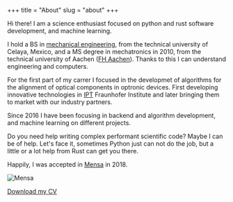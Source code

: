 
+++
title = "About"
slug = "about"
+++


Hi there! I am a science enthusiast focused on python and rust software development, and machine learning.

I hold a BS in [mechanical engineering](http://itcelaya.edu.mx/), from the technical university of Celaya, Mexico, and a MS degree in mechatronics in 2010, from the technical university of Aachen ([FH Aachen](https://www.fh-aachen.de/)). Thanks to this I can understand engineering and computers.

For the first part of my carrer I focused in the developmet of algorithms for the alignment of optical components in optronic devices. First developing innovative technologies in [IPT](https://www.ipt.fraunhofer.de/en.html) Fraunhofer Institute and later bringing them to market with our industry partners.

Since 2016 I have been focusing in backend and algorithm development, and machine learning on different projects.

Do you need help writing complex performant scientific code? Maybe I can be of help. Let's face it, sometimes Python just can not do the job, but a little or a lot help from Rust can get you there.

Happily, I was accepted in [Mensa](https://www.mensa.org/) in 2018.

![Mensa](../images/about/mensa_member_small.png)

[Download my CV](../documents/guerrero_cv.pdf)
